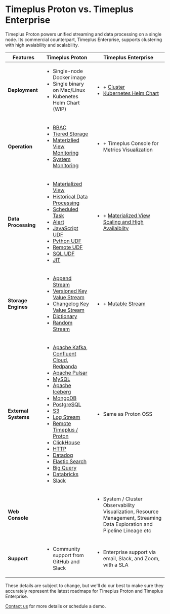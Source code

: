 # Timeplus Proton vs. Timeplus Enterprise

Timeplus Proton powers unified streaming and data processing on a single node. Its commercial counterpart, Timeplus Enterprise, supports clustering with high avaiability and scalabiilty.

|          Features                     | **Timeplus Proton**                                                                                                                                                                    | **Timeplus Enterprise**                                                                                                                                                                                                          |
| ----------------------------- | -------------------------------------------------------------------------------------------------------------------------------------------------------------------------------------- | -------------------------------------------------------------------------------------------------------------------------------------------------------------------------------------------------------------------------------- |
| **Deployment**                | <ul><li>Single-node Docker image</li><li>Single binary on Mac/Linux</li><li>Kubenetes Helm Chart (WIP)</li></ul>                                                                                                          | <ul><li>+ [Cluster](/cluster)</li><li>[Kubernetes Helm Chart](/k8s-helm)</li></ul>                                                                               |
| **Operation**                   |  <ul><li>[RBAC](/rbac)</li><li>[Tiered Storage](/append-stream-tiered-storage)</li><li>[Materizlied View Monitoring](/materialized-view-monitoring)</li><li>[System Monitoring](/system-stream-state-log)</li></ul>                                                                                                                     | <ul><li>+ Timeplus Console for Metrics Visualization</li></ul>                                                                                                                                                      |
| **Data Processing**                | <ul><li>[Materialized View](/materialized-view)</li><li>[Historical Data Processing](/historical-query)</li><li>[Scheduled Task](/task)</li><li>[Alert](/alert)</li><li>[JavaScript UDF](/js-udf)</li><li>[Python UDF](/py-udf)</li><li>[Remote UDF](/remote-udf)</li><li>[SQL UDF](/sql-udf)</li><li>[JIT](/jit)</li></ul>                                                                                                          | <ul><li>+ [Materialized View Scaling and High Availaiblity](/materialized-view-high-availability)</li></ul>                                                                               |
| **Storage Engines**                | <ul><li>[Append Stream](/append-stream)</li><li>[Versioned Key Value Stream](/versioned-stream)</li><li>[Changelog Key Value Stream](/changelog-stream)</li><li>[Dictionary](/sql-create-dictionary)</li><li>[Random Stream](/sql-create-random-stream)</li></ul>                                                                                                          | <ul><li>+ [Mutable Stream](/mutable-stream)</li></ul>                                                                               |
| **External Systems**              | <ul><li>[Apache Kafka, Confluent Cloud, Redpanda](/kafka-source)</li><li>[Apache Pulsar](/pulsar-source)</li><li>[MySQL](/mysql-external-table)</li><li>[Apache Iceberg](/iceberg-source)</li><li>[MongoDB](/mongo-external-table)</li><li>[PostgreSQL](/pg-external-table)</li><li>[S3](/s3-source)</li><li>[Log Stream](/log-stream)</li><li>[Remote Timeplus / Proton](/timeplus-source)</li><li>[ClickHouse](/clickhouse-external-table)</li><li>[HTTP](/http-external-stream)</li><li>[Datadog](/datadog-external)</li><li>[Elastic Search](/elastic-external)</li><li>[Big Query](/bigquery-external)</li><li>[Databricks](/databricks-external)</li><li>[Slack](/slack-external)</li></ul> | <ul><li>Same as Proton OSS</li></ul> |
| **Web Console**                   |                                                                                                                       | <ul><li>System / Cluster Observability Visualization, Resource Management, Streaming Data Exploration and Pipeline Lineage etc</li></ul>                                                                                                                                                      |
| **Support**                   | <ul><li>Community support from GitHub and Slack</li></ul>                                                                                                                              | <ul><li>Enterprise support via email, Slack, and Zoom, with a SLA</li></ul>                                                                                                                                                      |

These details are subject to change, but we'll do our best to make sure they accurately represent the latest roadmaps for Timeplus Proton and Timeplus Enterprise.

[Contact us](mailto:info@timeplus.com) for more details or schedule a demo.
